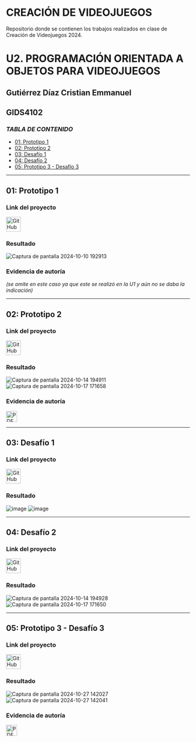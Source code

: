 # CREACIÓN DE VIDEOJUEGOS
Repositorio donde se contienen los trabajos realizados en clase de Creación de Videojuegos 2024.

# U2. PROGRAMACIÓN ORIENTADA A OBJETOS PARA VIDEOJUEGOS
## Gutiérrez Díaz Cristian Emmanuel
## GIDS4102

### *TABLA DE CONTENIDO*
- [01: Prototipo 1](#01-prototipo-1)
- [02: Prototipo 2](#02-prototipo-2)
- [03: Desafío 1](#03-desafío-1)
- [04: Desafío 2](#04-desafío-2)
- [05: Prototipo 3 - Desafío 3](#05-prototipo-3---desafío-3)

---

## 01: Prototipo 1
### Link del proyecto
<a href="https://github.com/EmmanuelG447/Creaci-n-de-Videojuegos-GIDS4102/blob/main/prototipo1.unitypackage">
    <img src="https://cdn-icons-png.flaticon.com/128/733/733553.png" alt="GitHub" width="40"/>
</a>

### Resultado
![Captura de pantalla 2024-10-10 192913](https://github.com/user-attachments/assets/79a6320a-58da-4b02-8ca6-a920b4973154)

### Evidencia de autoría
_(se omite en este caso ya que este se realizó en la U1 y aún no se daba la indicación)_

---

## 02: Prototipo 2
### Link del proyecto
<a href="https://github.com/EmmanuelG447/Creaci-n-de-Videojuegos-GIDS4102/blob/main/prototipo%202.unitypackage">
    <img src="https://cdn-icons-png.flaticon.com/128/733/733553.png" alt="GitHub" width="40"/>
</a>

### Resultado
![Captura de pantalla 2024-10-14 194911](https://github.com/user-attachments/assets/06d7c43c-378e-4e63-97c1-cd45bea2d618)
![Captura de pantalla 2024-10-17 171658](https://github.com/user-attachments/assets/e433fde1-8871-4fad-ac93-faa8eb018a04)

### Evidencia de autoría
<a href="https://github.com/user-attachments/files/17424728/LECCION02_GutierrezDiazCristianEmmanuel.pdf" target="_blank">
    <img src="https://upload.wikimedia.org/wikipedia/commons/8/87/PDF_file_icon.svg" alt="PDF" width="30"/>
</a>

---

## 03: Desafío 1
### Link del proyecto
<a href="https://github.com/EmmanuelG447/Creaci-n-de-Videojuegos-GIDS4102/blob/main/Challenge%201%20avion.unitypackage">
    <img src="https://cdn-icons-png.flaticon.com/128/733/733553.png" alt="GitHub" width="40"/>
</a>

### Resultado
![image](https://github.com/user-attachments/assets/98a4df4f-1f13-4195-a9aa-76efeadff211)
![image](https://github.com/user-attachments/assets/db7077f7-8214-448c-9cec-816cb86886e4)

---

## 04: Desafío 2
### Link del proyecto
<a href="https://github.com/EmmanuelG447/Creaci-n-de-Videojuegos-GIDS4102/blob/main/Desafio%202.unitypackage">
    <img src="https://cdn-icons-png.flaticon.com/128/733/733553.png" alt="GitHub" width="40"/>
</a>

### Resultado
![Captura de pantalla 2024-10-14 194928](https://github.com/user-attachments/assets/efff87d4-daef-4336-8980-b3646ad09a2a)
![Captura de pantalla 2024-10-17 171650](https://github.com/user-attachments/assets/11597e1a-4afd-4d0e-a734-f4b7f015ae22)

---

## 05: Prototipo 3 - Desafío 3
### Link del proyecto
<a href="https://github.com/EmmanuelG447/Creaci-n-de-Videojuegos-GIDS4102/blob/main/Prototipo%203%20-%20Desafio%203.unitypackage">
    <img src="https://cdn-icons-png.flaticon.com/128/733/733553.png" alt="GitHub" width="40"/>
</a>

### Resultado
![Captura de pantalla 2024-10-27 142027](https://github.com/user-attachments/assets/a063d1b4-7f45-4ed3-8236-2d6503806284)
![Captura de pantalla 2024-10-27 142041](https://github.com/user-attachments/assets/c647fae9-edec-4c7d-9158-352bd65e4d15)

### Evidencia de autoría
<a href="https://github.com/user-attachments/files/17535356/Prototipo.3.pdf" target="_blank">
    <img src="https://upload.wikimedia.org/wikipedia/commons/8/87/PDF_file_icon.svg" alt="PDF" width="30"/>
</a>
